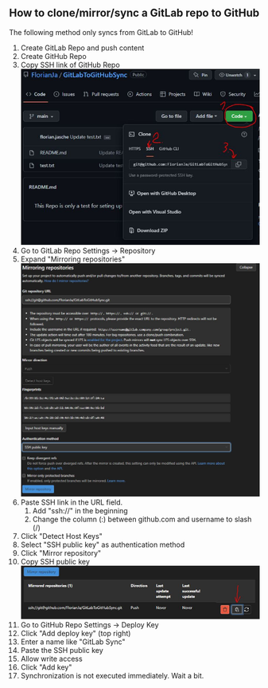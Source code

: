 ## How to clone/mirror/sync a GitLab repo to GitHub

The following method only syncs from GitLab to GitHub!

1. Create GitLab Repo and push content
2. Create GitHub Repo
3. Copy SSH link of GitHub Repo ![](images/GitHub_ssh_link.JPG)
4. Go to GitLab Repo Settings -> Repository
5. Expand "Mirroring repositories" ![](images/GitLab_mirror_repos.JPG)
6. Paste SSH link in the URL field. 
    1. Add "ssh://" in the beginning
    2. Change the column (:) between github.com and username to slash (/)
7. Click "Detect Host Keys"
8. Select "SSH public key" as authentication method
9. Click "Mirror repository"
10. Copy SSH public key ![](images/GitLab_copy_ssh_key.JPG)
11. Go to GitHub Repo Settings -> Deploy Key
12. Click "Add deploy key" (top right)
13. Enter a name like "GitLab Sync"
14. Paste the SSH public key
15. Allow write access
16. Click "Add key" 
17. Synchronization is not executed immediately. Wait a bit.



 
